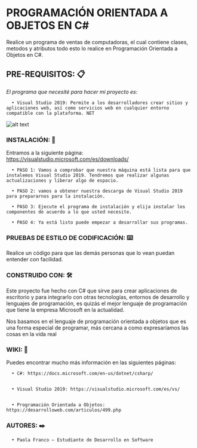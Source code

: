 # PROGRAMACIÓN  ORIENTADA A OBJETOS EN C#

Realice un programa de ventas de  computadoras, el cual contiene clases, metodos y atributos todo esto lo realice en Programación Orientada a Objetos en C#.

## PRE-REQUISITOS: 📋


*El programa que necesité para hacer mi proyecto es:*


      •	Visual Studio 2019: Permite a los desarrolladores crear sitios y aplicaciones web, así como servicios web en cualquier entorno compatible con la plataforma. NET

![alt text](https://encrypted-tbn0.gstatic.com/images?q=tbn%3AANd9GcS-AiTVArtj8DchxEJ2i_-ByMkGk1ZLoG-ueA&usqp=CAU)

### INSTALACIÓN: 🔧


Entramos a la siguiente página: https://visualstudio.microsoft.com/es/downloads/

      •	PASO 1: Vamos a comprobar que nuestra máquina está lista para que instalemos Visual Studio 2019. Tendremos que realizar algunas actualizaciones y liberar algo de espacio.

      •	PASO 2: vamos a obtener nuestra descarga de Visual Studio 2019 para prepararnos para la instalación.

      •	PASO 3: Ejecute el programa de instalación y elija instalar los componentes de acuerdo a lo que usted necesite.

      •	PASO 4: Ya está listo puede empezar a desarrollar sus programas. 


### PRUEBAS DE ESTILO DE CODIFICACIÓN: ⌨️


Realice un código para que las demás personas que lo vean puedan entender con facilidad.


### CONSTRUIDO CON: 🛠️


Este proyecto fue hecho con C# que sirve para crear aplicaciones de escritorio  y para integrarlo con otras tecnologías, entornos de desarrollo y lenguajes de programación, es quizás el mejor lenguaje de programación que tiene la empresa Microsoft en la actualidad.


Nos basamos en el lenguaje de programación orientada a objetos que  es una forma especial de programar, más cercana a como expresaríamos las cosas en la vida real 


### WIKI: 📖


Puedes encontrar mucho más información en las siguientes páginas:


      •	C#: https://docs.microsoft.com/en-us/dotnet/csharp/


      •	Visual Studio 2019: https://visualstudio.microsoft.com/es/vs/


      •	Programación Orientada a Objetos:  https://desarrolloweb.com/articulos/499.php
      
      


### AUTORES: ✒️


      •	Paola Franco – Estudiante de Desarrollo en Software


